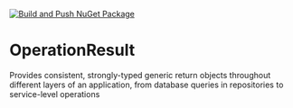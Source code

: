 [![Build and Push NuGet Package](https://github.com/vpetkovic/OperationResult/actions/workflows/build-nuget-push.yml/badge.svg?branch=develop)](https://github.com/vpetkovic/OperationResult/actions/workflows/build-nuget-push.yml)

# OperationResult
Provides consistent, strongly-typed generic return objects throughout different layers of an application, from database queries in repositories to service-level operations
